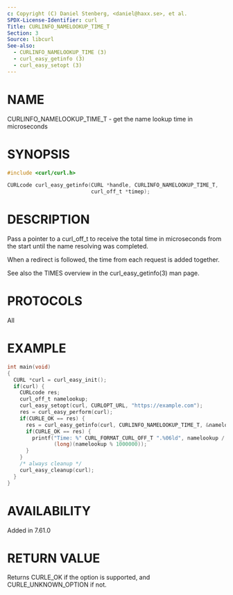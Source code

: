 ```yaml
---
c: Copyright (C) Daniel Stenberg, <daniel@haxx.se>, et al.
SPDX-License-Identifier: curl
Title: CURLINFO_NAMELOOKUP_TIME_T
Section: 3
Source: libcurl
See-also:
  - CURLINFO_NAMELOOKUP_TIME (3)
  - curl_easy_getinfo (3)
  - curl_easy_setopt (3)
---
```


# NAME

CURLINFO_NAMELOOKUP_TIME_T - get the name lookup time in microseconds

# SYNOPSIS

~~~c
#include <curl/curl.h>

CURLcode curl_easy_getinfo(CURL *handle, CURLINFO_NAMELOOKUP_TIME_T,
                           curl_off_t *timep);
~~~

# DESCRIPTION

Pass a pointer to a curl_off_t to receive the total time in microseconds
from the start until the name resolving was completed.

When a redirect is followed, the time from each request is added together.

See also the TIMES overview in the curl_easy_getinfo(3) man page.

# PROTOCOLS

All

# EXAMPLE

~~~c
int main(void)
{
  CURL *curl = curl_easy_init();
  if(curl) {
    CURLcode res;
    curl_off_t namelookup;
    curl_easy_setopt(curl, CURLOPT_URL, "https://example.com");
    res = curl_easy_perform(curl);
    if(CURLE_OK == res) {
      res = curl_easy_getinfo(curl, CURLINFO_NAMELOOKUP_TIME_T, &namelookup);
      if(CURLE_OK == res) {
        printf("Time: %" CURL_FORMAT_CURL_OFF_T ".%06ld", namelookup / 1000000,
               (long)(namelookup % 1000000));
      }
    }
    /* always cleanup */
    curl_easy_cleanup(curl);
  }
}
~~~

# AVAILABILITY

Added in 7.61.0

# RETURN VALUE

Returns CURLE_OK if the option is supported, and CURLE_UNKNOWN_OPTION if not.
